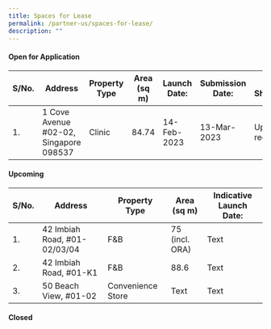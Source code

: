 ```yaml
---
title: Spaces for Lease
permalink: /partner-us/spaces-for-lease/
description: ""
---
```

#### **Open for Application**

| S/No. | Address | Property Type | Area (sq m) | Launch Date: | Submission Date: | Site Showround | Request for information |
| -------- | -------- | -------- | -------- | -------- | -------- | -------- | -------- |
| 1.  | 1 Cove Avenue #02-02, Singapore 098537 | Clinic  | 84.74 | 14-Feb-2023 | 13-Mar-2023 | Upon request  | [Register interest here](https://form.gov.sg/63edce4a2dc81a0011b87766 )    |

#### **Upcoming**

| S/No. | Address | Property Type | Area (sq m) | Indicative Launch Date:| 
| -------- | -------- | -------- | -------- | -------- |
| 1. | 42 Imbiah Road, #01-02/03/04 | F&B |75 (incl. ORA)| Text| 
2.| 42 Imbiah Road, #01-K1| F&B| 88.6 | Text| 
3.| 50 Beach View, #01-02| Convenience Store| Text| Text| 


#### **Closed**